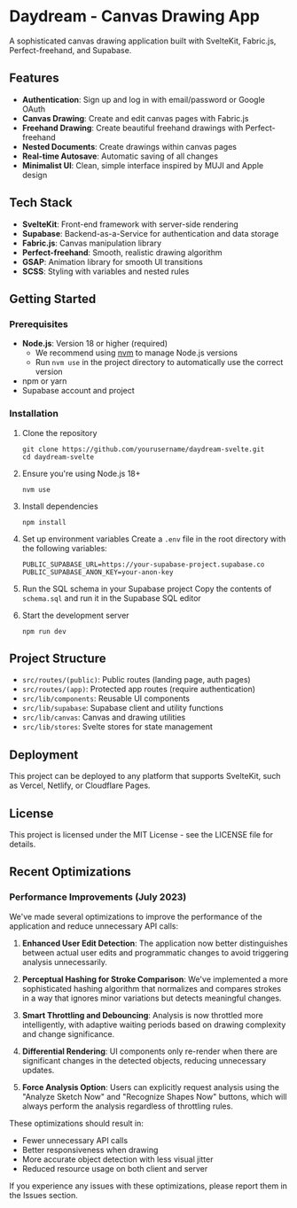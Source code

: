 # Daydream - Canvas Drawing App

A sophisticated canvas drawing application built with SvelteKit, Fabric.js, Perfect-freehand, and Supabase.

## Features

- **Authentication**: Sign up and log in with email/password or Google OAuth
- **Canvas Drawing**: Create and edit canvas pages with Fabric.js
- **Freehand Drawing**: Create beautiful freehand drawings with Perfect-freehand
- **Nested Documents**: Create drawings within canvas pages
- **Real-time Autosave**: Automatic saving of all changes
- **Minimalist UI**: Clean, simple interface inspired by MUJI and Apple design

## Tech Stack

- **SvelteKit**: Front-end framework with server-side rendering
- **Supabase**: Backend-as-a-Service for authentication and data storage
- **Fabric.js**: Canvas manipulation library
- **Perfect-freehand**: Smooth, realistic drawing algorithm
- **GSAP**: Animation library for smooth UI transitions
- **SCSS**: Styling with variables and nested rules

## Getting Started

### Prerequisites

- **Node.js**: Version 18 or higher (required)
  - We recommend using [nvm](https://github.com/nvm-sh/nvm) to manage Node.js versions
  - Run `nvm use` in the project directory to automatically use the correct version
- npm or yarn
- Supabase account and project

### Installation

1. Clone the repository
   ```
   git clone https://github.com/yourusername/daydream-svelte.git
   cd daydream-svelte
   ```

2. Ensure you're using Node.js 18+
   ```
   nvm use
   ```

3. Install dependencies
   ```
   npm install
   ```

4. Set up environment variables
   Create a `.env` file in the root directory with the following variables:
   ```
   PUBLIC_SUPABASE_URL=https://your-supabase-project.supabase.co
   PUBLIC_SUPABASE_ANON_KEY=your-anon-key
   ```

5. Run the SQL schema in your Supabase project
   Copy the contents of `schema.sql` and run it in the Supabase SQL editor

6. Start the development server
   ```
   npm run dev
   ```

## Project Structure

- `src/routes/(public)`: Public routes (landing page, auth pages)
- `src/routes/(app)`: Protected app routes (require authentication)
- `src/lib/components`: Reusable UI components
- `src/lib/supabase`: Supabase client and utility functions
- `src/lib/canvas`: Canvas and drawing utilities
- `src/lib/stores`: Svelte stores for state management

## Deployment

This project can be deployed to any platform that supports SvelteKit, such as Vercel, Netlify, or Cloudflare Pages.

## License

This project is licensed under the MIT License - see the LICENSE file for details.

## Recent Optimizations

### Performance Improvements (July 2023)

We've made several optimizations to improve the performance of the application and reduce unnecessary API calls:

1. **Enhanced User Edit Detection**: The application now better distinguishes between actual user edits and programmatic changes to avoid triggering analysis unnecessarily.

2. **Perceptual Hashing for Stroke Comparison**: We've implemented a more sophisticated hashing algorithm that normalizes and compares strokes in a way that ignores minor variations but detects meaningful changes.

3. **Smart Throttling and Debouncing**: Analysis is now throttled more intelligently, with adaptive waiting periods based on drawing complexity and change significance.

4. **Differential Rendering**: UI components only re-render when there are significant changes in the detected objects, reducing unnecessary updates.

5. **Force Analysis Option**: Users can explicitly request analysis using the "Analyze Sketch Now" and "Recognize Shapes Now" buttons, which will always perform the analysis regardless of throttling rules.

These optimizations should result in:
- Fewer unnecessary API calls
- Better responsiveness when drawing
- More accurate object detection with less visual jitter
- Reduced resource usage on both client and server

If you experience any issues with these optimizations, please report them in the Issues section.
